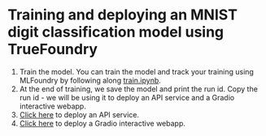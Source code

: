 # Training and deploying an MNIST digit classification model using TrueFoundry

1. Train the model. You can train the model and track your training using MLFoundry by following along [train.ipynb](./train.ipynb).
2. At the end of training, we save the model and print the run id. Copy the run id - we will be using it to deploy an API service and a Gradio interactive webapp.
3. [Click here](./service/) to deploy an API service.
4. [Click here](./webapp/) to deploy a Gradio interactive webapp.